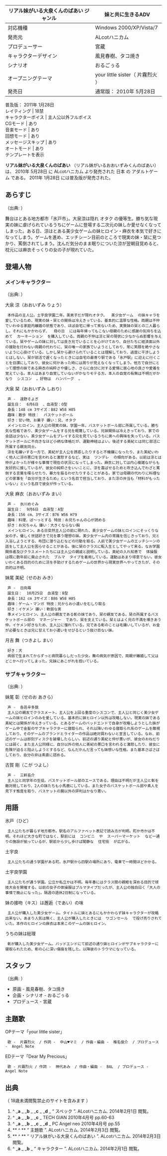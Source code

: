 リアル妹がいる大泉くんのばあい  ジャンル  |  妹と共に生きるADV       
---|---  
対応機種  |  Windows 2000/XP/Vista/7     
発売元  |  ALcotハニカム   
プロデューサー  |  宮蔵   
キャラクターデザイン  |  風見春樹、タコ焼き   
シナリオ  |  おるごぅる   
オープニングテーマ  |  your little sister（  片霧烈火  ）     
発売日  |  通常版：  2010年  5月28日      
普及版：  2011年  1月28日    
レイティング  |  18禁   
キャラクターボイス  |  主人公以外フルボイス     
CGモード  |  あり   
音楽モード  |  あり   
回想モード  |  あり   
メッセージスキップ  |  あり   
オートモード  |  あり   
テンプレートを表示  
  
**リアル妹がいる大泉くんのばあい** （リアル妹がいるおおいずみくんのばあい）は、  2010年  5月28日  に  ALcotハニカム
より発売された  日本  の  アダルトゲーム  である。  2011年  1月28日  には普及版が発売された。

##  あらすじ  

（出典:      ）

舞台はとある地方都市「氷戸市」。大泉涼は隠れ  オタク
の優等生。勝ち気な現実の妹に虐げられているうちにゲームに登場する二次元の妹しか愛せなくなってしまった。ある日、涼はとある美少女ゲームの妹ヒロイン・麻衣を本気で好きになってしまう。ゲームを進め、エッチシーン目前のところで現実の妹・栞に見つかり、罵倒されてしまう。沈んだ気分のまま眠りについた涼が翌朝目覚めると、枕元には麻衣そっくりの女の子が現れていた。

##  登場人物  

###  メインキャラクター  

（出典:        ）

大泉 涼（おおいずみ りょう）

     本作品の主人公。土宇良学園二年。美男子だが隠れオタク。  美少女ゲーム  の妹キャラを愛しているため、現実の妹・栞との関係は冷えきっている。基本的に温厚な性格。両親は不仲でいわゆる家庭内離婚の状態であり、ほぼ自宅に帰って来ないため、実質妹の栞との二人暮らし。それにもかかわらず、  母の日  には毎年帰ってもこない母親のために感謝の気持ちを込めて  カーネーション  を購入している。両親の不仲は涼と栞の現状に少なからぬ影響を与えている。栞やゲームの妹に対しては良き兄でいることを心がけており、自分たちに経済面以外の援助を行わない両親の代わりに、栞の唯一の家族でいようとしており、常に笑顔を絶やさないように心掛けている。しかし栞から避けられていることは理解しており、過度に干渉しようとはしない。栞が部活で遅くなったときには自宅の最寄り駅である「氷戸駅」に迎えに行くことを日課にしており、彼女に何かあった時には周りが見えなくなってしまう。他方で自分にとって理想の妹である麻衣の純粋さや優しさ、さらに自分に対する愛情に居心地の良さや愛着を覚えている。本人はあまり自覚していないがかなりモテる方。本人の自覚の有無は不明だがかなり  シスコン  。好物は  ハンバーグ  。 
大泉 栞（おおいずみ しおり）

     声 -  遠野そよぎ 
     誕生日：  6月6日  、血液型：O型 
     身長：148 cm 3サイズ：B82 W58 H85 
     趣味：散歩 特技：  バスケットボール 
     好き：甘い物、お菓子 嫌い：兄、オタク 
     メインヒロイン。主人公の現実の妹。学園一年。バスケットボール部に所属している。勝ち気な性格であり、美少女ゲームをする兄を軽蔑している。兄妹関係は冷えきっており、家での会話は少ない。美少女ゲームをプレイする兄を見ているうちに男への興味を失っている。バスケットボールに不向きなほど小柄な体格だが、運動神経はよい。後述する美紀とは同じ部活に所属する親友同士。 
     涼を毛嫌いする一方で、美紀が主人公を誘惑したりすると不機嫌になったり、また美紀いわく他人に涼の悪口を言われると激怒するなど、実は  ツンデレ  の傾向がある。以前は涼とは仲がよかったが様々な事情で現在の状況になってしまった。麻衣に対しては内心複雑ながらも友好的に接しているが、彼女の純粋さをいいことに、涼を喜ばせるためと吹き込んでわざと罵倒する言葉を喋らせたり、暴力を振るわせたりすることがある。家では母親の代わりに料理などの家事を「自分が生きるため」という名目で担当しており、また涼の弁当も「材料がもったいない」という名目で彼女が作っている。 
大泉 麻衣（おおいずみ まい）

     声 -  氷川めぐみ 
     誕生日：  9月6日  血液型：A型 
     身長：156 cm、3サイズ：B76 W56 H79 
     趣味：料理、ぼ〜っとする 特技：お兄ちゃんの心が読める 
     好き：お兄ちゃん 嫌い：大きくならない胸 
     メインヒロイン。ある日突然主人公の前に現れた、美少女ゲームの妹ヒロインにそっくりな女の子。優しく世話好きで兄を慕う理想の妹。美少女ゲーム内の常識を信じきっており、兄と入浴しようとする、布団に潜り込むなどの行動を取る。人前で美少女ゲームのエッチシーンの話をして主人公を困らせることがある。後に栞のクラスに転入生としてやって来る。なお学園関係者及びクラスメートたちには主人公の親戚と説明している。美紀の入れ知恵で  体操服  は既に数年前に廃止された  ブルマ  タイプを着用している。運動はあまり得意でない。彼女いわくある目的のために涼を手助けするためゲームの世界から現実世界へやってきたが、その目的は不明。 
妹尾 美紀（せのお みき）

     声 -  日向苺 
     誕生日：  10月25日  血液型：B型 
     身長：162 cm 3サイズ：B86 W58 H85 
     趣味：ゲーム・マンガ 特技：兄からお小遣いをむしり取る 
     好き：イケメン 嫌い：軟弱な男 
     準メインヒロイン。主人公の親友である彰の妹であり、栞の親友である。栞の所属するバスケットボール部の  マネージャー  であり、栞を支えている。栞とはよく兄の不満を嘆きあう仲。イケメン好きなため、主人公に憧れている。兄である彰のことは毛嫌いしているが、お金が必要なときは兄に甘えてお小遣いをせびるという抜け目ない妹。 
月吉 舞（つきよし まい）

     好き：犬 
     病弱で生まれてからずっと病院暮らしだった少女。舞の病気が原因で、両親が離婚して父はどこかへ行ってしまった。兄妹にあこがれを抱いている。 

###  サブキャラクター  

（出典:    ）

妹尾 彰（せのお あきら）

     声 -  各邑辛多狼 
     主人公の親友でクラスメート。主人公を上回る重度のシスコンで、主人公と同じく美少女ゲームの妹ヒロインのみを愛している。基本的に妹ヒロイン以外は攻略しない。現実の妹である美紀とは関係が冷えきっている。とあるゲームのバッドエンドで自身が攻略しようとした妹がゲーム中で金髪のサブキャラクターに寝取られ、それ以降いわゆる寝取られ系のゲームを敵視しており、そのゲームのブランドとライターの作品は絶対買わないと宣言している。なお、前述のゲームは即刻ディスクを破壊したらしい。前述の通り美紀と仲が悪いが、彼女のおねだりには弱く、また主人公同様に、自分以外の他人に美紀の悪口を言われると激怒したり、彼女に危険が迫ると阻止しようとするなど、なんだかんだ言っても妹想いな性格。また基本さばさばしており、自分の非は素直に認める。 
古賀 剛（こが つよし）

     声 -  三軒長介 
     主人公と同学年の生徒。バスケットボール部のエースである。理由は不明だが主人公と彰を敵対視しており、2人の妹たちも小馬鹿にしている。また女子のバスケットボール部や素人を見下す態度を取り、バスケットの腕以外の評判はかなり悪い。 

##  用語  

氷戸（ひど）

     主人公たちが暮らす地方都市。駅名のアルファベット表記で読み方が判明。町か市かは不明。それほど大きな町ではなく、駅前には  コンビニ  や  スーパーマーケット  など一通りの施設が揃っているが、駅前から少し歩けば閑静な  住宅街  が広がる。 
土宇良

     主人公たちの通う学園がある町。氷戸駅から四駅の場所にあり、電車で一時間ほどかかる。 
土宇良学園

     主人公たちが通う学園。公立か私立かは不明。毎年春にはクラス間の親睦を深める目的で球技大会を開催する。以前の女子の体操服はブルマタイプだったが、主人公の独白曰く「大人の事情で廃止になった」。隔週の週休2日制になっている。 
妹の接吻（キス）は邂逅（であい）の味

     主人公が購入した美少女ゲーム。タイトルに妹とあるにもかかわらず妹キャラクターが攻略出来ない。あまり人気は無く、主人公が購入したときには  ワゴンセール  で投げ売りされていた。本作のヒロインの麻衣は本来このゲームの妹ヒロイン。 
うちの妹は総理

     彰が購入した美少女ゲーム。バッドエンドにて前述の通り妹ヒロインがサブキャラクターに寝取られたため、彰の心に深い傷痕を残した。以降彼のトラウマになっている。 

##  スタッフ  

（出典:      ）

  * 原画 - 風見春樹、タコ焼き 
  * 企画・シナリオ - おるごぅる 
  * プロデュース - 宮蔵 

##  主題歌  

OPテーマ「your little sister」

     歌 -  片霧烈火  / 作詞 -  中山♥マミ  / 作曲・編曲 -  椎名俊介  / プロデュース -  Angel Note 
EDテーマ「Dear My Precious」

     歌 - 片霧烈火 / 作詞 -  神代あみ  / 作曲・編曲 -  BAL  / プロデュース - Angel Note 

##  出典  

（  18歳未満閲覧禁止のサイトを含みます  ）

  1. ^  _**a** _ _**b** _ _**c** _ _**d** _ “  スペック  ”. ALcotハニカム.  2014年2月1日  閲覧。 
  2. ^  _**a** _ _**b** _ _**c** _ TECH GIAN  2010年4月号 pp.60-63 
  3. ^  _**a** _ _**b** _ _**c** _ _**d** _ PC Angel neo  2010年4月号 pp.55 
  4. ** ^  ** “  主題歌  ”. ALcotハニカム.  2014年2月3日  閲覧。 
  5. ** ^  ** “  リアル妹がいる大泉くんのばあい  ”. ALcotハニカム.  2014年2月3日  閲覧。 
  6. ^  _**a** _ _**b** _ “  キャラクター  ”. ALcotハニカム.  2014年2月1日  閲覧。 

